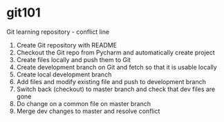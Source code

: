 # git101
Git learning repository - conflict line


1. Create Git repository with README
2. Checkout the Git repo from Pycharm and automatically create project
3. Create files locally and push them to Git
4. Create development branch on Git and fetch so that it is usable locally
5. Create local development branch
6. Add files and modify existing file and push to development branch
7. Switch back (checkout) to master branch and check that dev files are gone
8. Do change on a common file on master branch
9. Merge dev changes to master and resolve conflict


